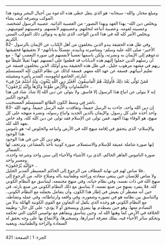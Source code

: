 ------------------------------------------------------------------------

ومبلغ مختار. والله- سبحانه- هو الذي ينقل خطى هذه الدعوة بين أجيال البشر
ويقود هذا الموكب ويصرفه كيف يشاء.  
ويخلص دين الله- بهذا العهد وبهذا التصور- من العصبية الذاتية. عصبية
الرسول لشخصه. وعصبيته لقومه. وعصبية أتباعه لنحلتهم. وعصبيتهم لأنفسهم.
وعصبيتهم لقوميتهم.. ويخلص الأمر كله لله في هذا الدين الواحد، الذي تتابع
به وتوالى ذلك الموكب السني الكريم.  
82- وفي ظل هذه الحقيقة يبدو الذين يتخلفون من أهل الكتاب عن الإيمان
بالرسول الأخير- صلى الله عليه وسلم- ومناصرته وتأييده، تمسكاً بدياناتهم-
لا بحقيقتها فحقيقتها تدعوهم إلى الإيمان به ونصرته، ولكن باسمها تعصباً
لأنفسهم في صورة التعصب لها! - مع أن رسلهم الذين حملوا إليهم هذه الديانات
قد قطعوا على أنفسهم عهداً ثقيلاً غليظاً مع ربهم في مشهد مرهوب جليل.. في ظل
هذه الحقيقة يبدو أولئك الذين يتخلفون فسقة عن تعليم أنبيائهم. فسقة عن عهد
الله معهم. فسقة كذلك عن نظام الكون كله المستسلم لبارئه، الخاضع لناموسه،
المدبر بأمره ومشيئته:  
«فَمَنْ تَوَلَّى بَعْدَ ذلِكَ فَأُولئِكَ هُمُ الْفاسِقُونَ. أَفَغَيْرَ دِينِ اللَّهِ يَبْغُونَ، وَلَهُ أَسْلَمَ مَنْ
فِي السَّماواتِ وَالْأَرْضِ طَوْعاً وَكَرْهاً وَإِلَيْهِ يُرْجَعُونَ؟» ..  
إنه لا يتولى عن اتباع هذا الرسول إلا فاسق. ولا يتولى عن دين الله إلا
شاذ. شاذ في هذا الوجود الكبير.  
ناشز في وسط الكون الطائع المستسلم المستجيب.  
83- إن دين الله واحد، جاءت به الرسل جميعاً، وتعاقدت عليه الرسل جميعاً.
وعهد الله واحد أخذه على كل رسول. والإيمان بالدين الجديد واتباع رسوله،
ونصرة منهجه على كل منهج، هو الوفاء بهذا العهد. فمن تولى عن الإسلام فقد
تولى عن دين الله كله، وقد خاس بعهد الله كله.  
والإسلام- الذي يتحقق في إقامة منهج الله في الأرض واتباعه والخلوص له- هو
ناموس هذا الوجود.  
وهو دين كل حي في هذا الوجود.  
إنها صورة شاملة عميقة للإسلام والاستسلام. صورة كونية تأخذ بالمشاعر،
وترتجف لها الضمائر..  
صورة الناموس القاهر الحاكم، الذي يرد الأشياء والأحياء إلى سنن واحد وشرعة
واحدة، ومصير واحد.  
«وَإِلَيْهِ يُرْجَعُونَ» ..  
فلا مناص لهم في نهاية المطاف من الرجوع إلى الحاكم المسيطر المدبر
الجليل..  
ولا مناص للإنسان حين يبتغي سعادته وراحته وطمأنينة باله وصلاح حاله، من
الرجوع إلى منهج الله في ذات نفسه، وفي نظام حياته، وفي منهج مجتمعه،
ليتناسق مع النظام الكوني كله. فلا ينفرد بمنهج من صنع نفسه، لا يتناسق مع
ذلك النظام الكوني من صنع بارئه، في حين أنه مضطر أن يعيش في إطار هذا
الكون، وأن يتعامل بجملته مع النظام الكوني.. والتناسق بين نظامه هو في
تصوره وشعوره، وفي واقعه وارتباطاته، وفي عمله ونشاطه، مع النظام الكوني هو
وحده الذي يكفل له التعاون مع القوى الكونية الهائلة بدلا من التصادم معها.
وهو حين يصطدم بها يتمزق وينسحق أو لا يؤدي- على كل حال- وظيفة الخلافة في
الأرض كما وهبها الله له. وحين يتناسق ويتفاهم مع نواميس الكون التي تحكمه
وتحكم سائر الأحياء فيه، يملك معرفة أسرارها، وتسخيرها، والانتفاع بها على
وجه يحقق له السعادة والراحة والطمأنينة، ويعفيه

------------------------------------------------------------------------

الجزء: 1 ¦ الصفحة: 421
